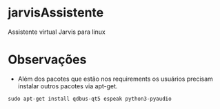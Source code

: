 # jarvisAssistente
Assistente virtual Jarvis para linux


# Observações
* Além dos pacotes que estão nos requirements os usuários precisam instalar
outros pacotes via apt-get.

`sudo apt-get install qdbus-qt5 espeak python3-pyaudio`
